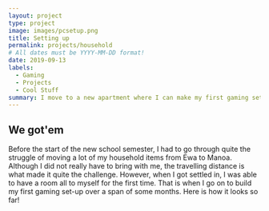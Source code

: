 ```yaml
---
layout: project
type: project
image: images/pcsetup.png
title: Setting up
permalink: projects/household
# All dates must be YYYY-MM-DD format!
date: 2019-09-13
labels:
  - Gaming
  - Projects
  - Cool Stuff
summary: I move to a new apartment where I can make my first gaming set-up!
---
```


## We got'em ##
  Before the start of the new school semester, I had to go through quite the struggle of moving a lot of my household items from Ewa to Manoa. Although I did not really have to bring with me, the travelling distance is what made it quite the challenge. However, when I got settled in, I was able to have a room all to myself for the first time. That is when I go on to build my first gaming set-up over a span of some months. Here is how it looks so far!
